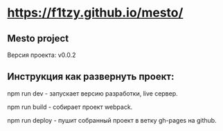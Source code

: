 # https://f1tzy.github.io/mesto/

## Mesto project

Версия проекта: v0.0.2

## Инструкция как развернуть проект:

npm run dev - запускает версию разработки, live сервер.

npm run build - собирает проект webpack.

npm run deploy - пушит собранный проект в ветку gh-pages на github.